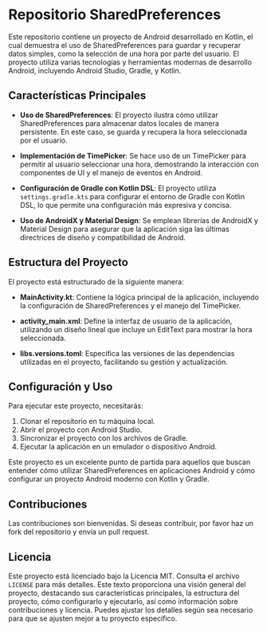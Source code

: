 # Repositorio SharedPreferences

Este repositorio contiene un proyecto de Android desarrollado en Kotlin, el cual demuestra el uso de SharedPreferences para guardar y recuperar datos simples, como la selección de una hora por parte del usuario. El proyecto utiliza varias tecnologías y herramientas modernas de desarrollo Android, incluyendo Android Studio, Gradle, y Kotlin.

## Características Principales

- **Uso de SharedPreferences**: El proyecto ilustra cómo utilizar SharedPreferences para almacenar datos locales de manera persistente. En este caso, se guarda y recupera la hora seleccionada por el usuario.

- **Implementación de TimePicker**: Se hace uso de un TimePicker para permitir al usuario seleccionar una hora, demostrando la interacción con componentes de UI y el manejo de eventos en Android.

- **Configuración de Gradle con Kotlin DSL**: El proyecto utiliza `settings.gradle.kts` para configurar el entorno de Gradle con Kotlin DSL, lo que permite una configuración más expresiva y concisa.

- **Uso de AndroidX y Material Design**: Se emplean librerías de AndroidX y Material Design para asegurar que la aplicación siga las últimas directrices de diseño y compatibilidad de Android.

## Estructura del Proyecto

El proyecto está estructurado de la siguiente manera:

- **MainActivity.kt**: Contiene la lógica principal de la aplicación, incluyendo la configuración de SharedPreferences y el manejo del TimePicker.

- **activity_main.xml**: Define la interfaz de usuario de la aplicación, utilizando un diseño lineal que incluye un EditText para mostrar la hora seleccionada.

- **libs.versions.toml**: Especifica las versiones de las dependencias utilizadas en el proyecto, facilitando su gestión y actualización.

## Configuración y Uso

Para ejecutar este proyecto, necesitarás:

1. Clonar el repositorio en tu máquina local.
2. Abrir el proyecto con Android Studio.
3. Sincronizar el proyecto con los archivos de Gradle.
4. Ejecutar la aplicación en un emulador o dispositivo Android.

Este proyecto es un excelente punto de partida para aquellos que buscan entender cómo utilizar SharedPreferences en aplicaciones Android y cómo configurar un proyecto Android moderno con Kotlin y Gradle.

## Contribuciones

Las contribuciones son bienvenidas. Si deseas contribuir, por favor haz un fork del repositorio y envía un pull request.

## Licencia

Este proyecto está licenciado bajo la Licencia MIT. Consulta el archivo `LICENSE` para más detalles.
Este texto proporciona una visión general del proyecto, destacando sus características principales, la estructura del proyecto, cómo configurarlo y ejecutarlo, así como información sobre contribuciones y licencia. Puedes ajustar los detalles según sea necesario para que se ajusten mejor a tu proyecto específico.

